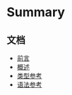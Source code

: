 # Summary

## 文档

* [前言](README.md)
* [概述](overview.md)
* [类型参考](lei-xing-can-kao.md)
* [语法参考](yu-fa-can-kao.md)

